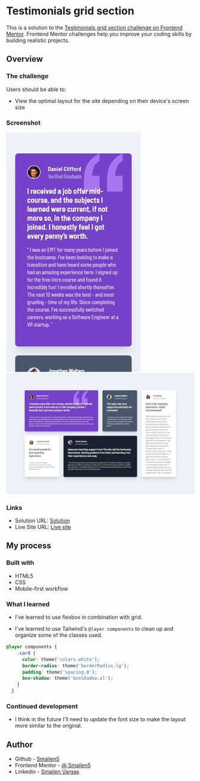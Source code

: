 # Testimonials grid section

This is a solution to the [Testimonials grid section challenge on Frontend Mentor](https://www.frontendmentor.io/challenges/testimonials-grid-section-Nnw6J7Un7). Frontend Mentor challenges help you improve your coding skills by building realistic projects. 


## Overview

### The challenge

Users should be able to:

- View the optimal layout for the site depending on their device's screen size

### Screenshot

![smartphone](./screenshot/smartphone.jpeg)
![desktop](./screenshot/desktop.jpeg)


### Links

- Solution URL: [Solution](https://github.com/Smailen5/Frontend-Mentor-Challenge/tree/main/testimonials-grid-section-main-main)
- Live Site URL: [Live site](https://smailen5.github.io/Frontend-Mentor-Challenge/testimonials-grid-section-main-main/)

## My process

### Built with

- HTML5
- CSS
- Mobile-first workflow


### What I learned

- I've learned to use flexbox in combination with grid.

- I've learned to use Tailwind's `@layer components` to clean up and organize some of the classes used.

```css
@layer components {
    .card {
      color: theme('colors.white');
      border-radius: theme('borderRadius.lg');
      padding: theme('spacing.8');
      box-shadow: theme('boxShadow.xl');
    }
  }
```


### Continued development

- I think in the future I'll need to update the font size to make the layout more similar to the original.


## Author

- Github - [Smailen5](https://github.com/Smailen5)
- Frontend Mentor - [@ Smailen5](https://www.frontendmentor.io/profile/Smailen5)
- Linkedin - [Smailen Vargas](https://www.linkedin.com/in/smailen-vargas/)